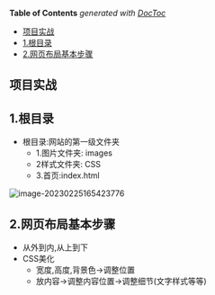 <!-- START doctoc generated TOC please keep comment here to allow auto update -->
<!-- DON'T EDIT THIS SECTION, INSTEAD RE-RUN doctoc TO UPDATE -->
**Table of Contents**  *generated with [DocToc](https://github.com/thlorenz/doctoc)*

- [项目实战](#%E9%A1%B9%E7%9B%AE%E5%AE%9E%E6%88%98)
- [1.根目录](#1%E6%A0%B9%E7%9B%AE%E5%BD%95)
- [2.网页布局基本步骤](#2%E7%BD%91%E9%A1%B5%E5%B8%83%E5%B1%80%E5%9F%BA%E6%9C%AC%E6%AD%A5%E9%AA%A4)

<!-- END doctoc generated TOC please keep comment here to allow auto update -->

## 项目实战

## 1.根目录

- 根目录:网站的第一级文件夹
  - 1.图片文件夹: images
  - 2样式文件夹: CSS
  - 3.首页:index.html

![image-20230225165423776](https://cdn.jsdelivr.net/gh/Li-ShiLin/images/D:%5Cgithub%5Cimages202302251654745.png)



## 2.网页布局基本步骤

- 从外到内,从上到下
- CSS美化
  - 宽度,高度,背景色→调整位置
  - 放内容→调整内容位置→调整细节(文字样式等等)